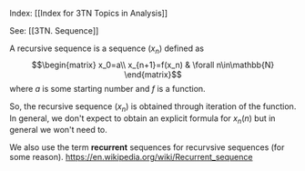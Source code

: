 Index: [[Index for 3TN Topics in Analysis]]

See: [[3TN. Sequence]]

A recursive sequence is a sequence $(x_n)$ defined as $$\begin{matrix}
x_0=a\\ 
x_{n+1}=f(x_n) & \forall n\in\mathbb{N}
\end{matrix}$$
where $a$ is some starting number and $f$ is a function.

So, the recursive sequence $(x_n)$ is obtained through iteration of the function. In general, we don't expect to obtain an explicit formula for $x_n(n)$ but in general we won't need to.

We also use the term **recurrent** sequences for recurvsive sequences (for some reason). https://en.wikipedia.org/wiki/Recurrent_sequence